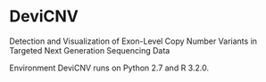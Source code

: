 # DeviCNV
Detection and Visualization of Exon-Level Copy Number Variants in Targeted Next Generation Sequencing Data

Environment 
DeviCNV runs on Python 2.7 and R 3.2.0.
